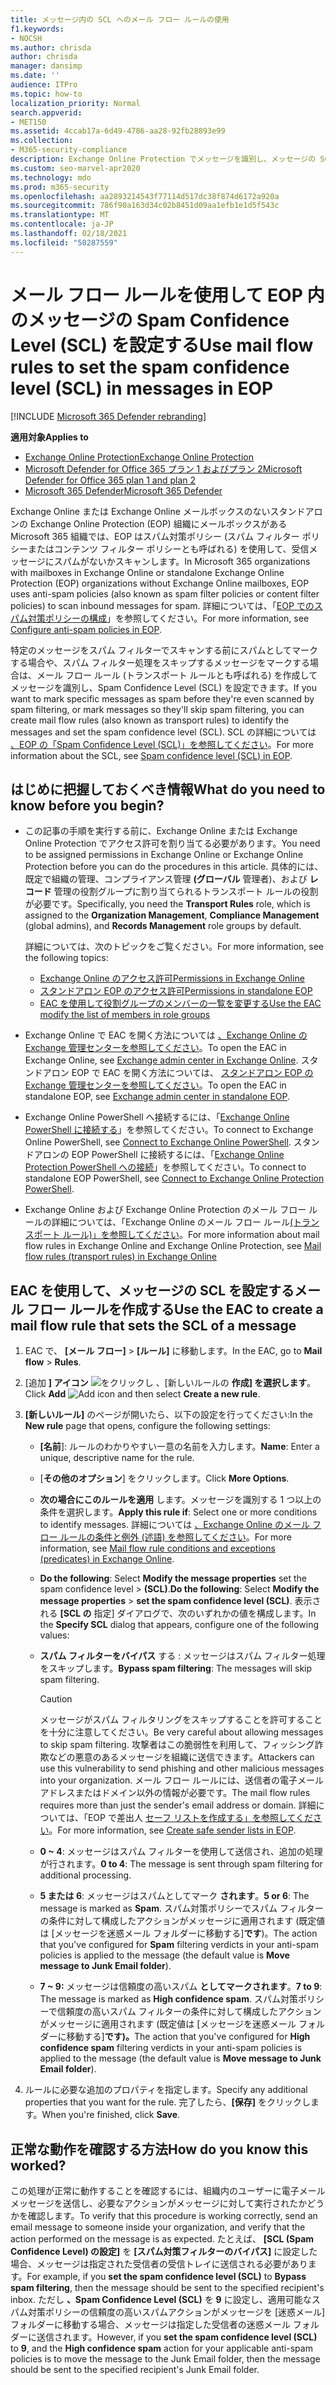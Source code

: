 ```yaml
---
title: メッセージ内の SCL へのメール フロー ルールの使用
f1.keywords:
- NOCSH
ms.author: chrisda
author: chrisda
manager: dansimp
ms.date: ''
audience: ITPro
ms.topic: how-to
localization_priority: Normal
search.appverid:
- MET150
ms.assetid: 4ccab17a-6d49-4786-aa28-92fb28893e99
ms.collection:
- M365-security-compliance
description: Exchange Online Protection でメッセージを識別し、メッセージの SCL (Spam Confidence Level) を設定するメール フロー ルール (トランスポート ルール) を作成する方法について学習します。
ms.custom: seo-marvel-apr2020
ms.technology: mdo
ms.prod: m365-security
ms.openlocfilehash: aa2893214543f77114d517dc38f874d6172a920a
ms.sourcegitcommit: 786f90a163d34c02b8451d09aa1efb1e1d5f543c
ms.translationtype: MT
ms.contentlocale: ja-JP
ms.lasthandoff: 02/18/2021
ms.locfileid: "50287559"
---
```

# <a name="use-mail-flow-rules-to-set-the-spam-confidence-level-scl-in-messages-in-eop"></a><span data-ttu-id="4f400-103">メール フロー ルールを使用して EOP 内のメッセージの Spam Confidence Level (SCL) を設定する</span><span class="sxs-lookup"><span data-stu-id="4f400-103">Use mail flow rules to set the spam confidence level (SCL) in messages in EOP</span></span>

[!INCLUDE [Microsoft 365 Defender rebranding](../includes/microsoft-defender-for-office.md)]

<span data-ttu-id="4f400-104">**適用対象**</span><span class="sxs-lookup"><span data-stu-id="4f400-104">**Applies to**</span></span>
- [<span data-ttu-id="4f400-105">Exchange Online Protection</span><span class="sxs-lookup"><span data-stu-id="4f400-105">Exchange Online Protection</span></span>](exchange-online-protection-overview.md)
- [<span data-ttu-id="4f400-106">Microsoft Defender for Office 365 プラン 1 およびプラン 2</span><span class="sxs-lookup"><span data-stu-id="4f400-106">Microsoft Defender for Office 365 plan 1 and plan 2</span></span>](office-365-atp.md)
- [<span data-ttu-id="4f400-107">Microsoft 365 Defender</span><span class="sxs-lookup"><span data-stu-id="4f400-107">Microsoft 365 Defender</span></span>](../mtp/microsoft-threat-protection.md)

<span data-ttu-id="4f400-108">Exchange Online または Exchange Online メールボックスのないスタンドアロンの Exchange Online Protection (EOP) 組織にメールボックスがある Microsoft 365 組織では、EOP はスパム対策ポリシー (スパム フィルター ポリシーまたはコンテンツ フィルター ポリシーとも呼ばれる) を使用して、受信メッセージにスパムがないかスキャンします。</span><span class="sxs-lookup"><span data-stu-id="4f400-108">In Microsoft 365 organizations with mailboxes in Exchange Online or standalone Exchange Online Protection (EOP) organizations without Exchange Online mailboxes, EOP uses anti-spam policies (also known as spam filter policies or content filter policies) to scan inbound messages for spam.</span></span> <span data-ttu-id="4f400-109">詳細については、「[EOP でのスパム対策ポリシーの構成](configure-your-spam-filter-policies.md)」を参照してください。</span><span class="sxs-lookup"><span data-stu-id="4f400-109">For more information, see [Configure anti-spam policies in EOP](configure-your-spam-filter-policies.md).</span></span>

<span data-ttu-id="4f400-110">特定のメッセージをスパム フィルターでスキャンする前にスパムとしてマークする場合や、スパム フィルター処理をスキップするメッセージをマークする場合は、メール フロー ルール (トランスポート ルールとも呼ばれる) を作成してメッセージを識別し、Spam Confidence Level (SCL) を設定できます。</span><span class="sxs-lookup"><span data-stu-id="4f400-110">If you want to mark specific messages as spam before they're even scanned by spam filtering, or mark messages so they'll skip spam filtering, you can create mail flow rules (also known as transport rules) to identify the messages and set the spam confidence level (SCL).</span></span> <span data-ttu-id="4f400-111">SCL の詳細については [、EOP の「Spam Confidence Level (SCL)」を参照してください](spam-confidence-levels.md)。</span><span class="sxs-lookup"><span data-stu-id="4f400-111">For more information about the SCL, see [Spam confidence level (SCL) in EOP](spam-confidence-levels.md).</span></span>

## <a name="what-do-you-need-to-know-before-you-begin"></a><span data-ttu-id="4f400-112">はじめに把握しておくべき情報</span><span class="sxs-lookup"><span data-stu-id="4f400-112">What do you need to know before you begin?</span></span>

- <span data-ttu-id="4f400-113">この記事の手順を実行する前に、Exchange Online または Exchange Online Protection でアクセス許可を割り当てる必要があります。</span><span class="sxs-lookup"><span data-stu-id="4f400-113">You need to be assigned permissions in Exchange Online or Exchange Online Protection before you can do the procedures in this article.</span></span> <span data-ttu-id="4f400-114">具体的には、既定で組織の管理、コンプライアンス管理 **(グローバル** 管理者)、および **レコード** 管理の役割グループに割り当てられるトランスポート ルールの役割が必要です。</span><span class="sxs-lookup"><span data-stu-id="4f400-114">Specifically, you need the **Transport Rules** role, which is assigned to the **Organization Management**, **Compliance Management** (global admins), and **Records Management** role groups by default.</span></span>

  <span data-ttu-id="4f400-115">詳細については、次のトピックをご覧ください。</span><span class="sxs-lookup"><span data-stu-id="4f400-115">For more information, see the following topics:</span></span>

  - [<span data-ttu-id="4f400-116">Exchange Online のアクセス許可</span><span class="sxs-lookup"><span data-stu-id="4f400-116">Permissions in Exchange Online</span></span>](https://docs.microsoft.com/exchange/permissions-exo/permissions-exo)
  - [<span data-ttu-id="4f400-117">スタンドアロン EOP のアクセス許可</span><span class="sxs-lookup"><span data-stu-id="4f400-117">Permissions in standalone EOP</span></span>](feature-permissions-in-eop.md)
  - [<span data-ttu-id="4f400-118">EAC を使用して役割グループのメンバーの一覧を変更する</span><span class="sxs-lookup"><span data-stu-id="4f400-118">Use the EAC modify the list of members in role groups</span></span>](manage-admin-role-group-permissions-in-eop.md#use-the-eac-modify-the-list-of-members-in-role-groups)

- <span data-ttu-id="4f400-119">Exchange Online で EAC を開く方法については [、Exchange Online の Exchange 管理センターを参照してください](https://docs.microsoft.com/Exchange/exchange-admin-center)。</span><span class="sxs-lookup"><span data-stu-id="4f400-119">To open the EAC in Exchange Online, see [Exchange admin center in Exchange Online](https://docs.microsoft.com/Exchange/exchange-admin-center).</span></span> <span data-ttu-id="4f400-120">スタンドアロン EOP で EAC を開く方法については、 [スタンドアロン EOP の Exchange 管理センターを参照してください](exchange-admin-center-in-exchange-online-protection-eop.md)。</span><span class="sxs-lookup"><span data-stu-id="4f400-120">To open the EAC in standalone EOP, see [Exchange admin center in standalone EOP](exchange-admin-center-in-exchange-online-protection-eop.md).</span></span>

- <span data-ttu-id="4f400-121">Exchange Online PowerShell へ接続するには、「[Exchange Online PowerShell に接続する](https://docs.microsoft.com/powershell/exchange/connect-to-exchange-online-powershell)」を参照してください。</span><span class="sxs-lookup"><span data-stu-id="4f400-121">To connect to Exchange Online PowerShell, see [Connect to Exchange Online PowerShell](https://docs.microsoft.com/powershell/exchange/connect-to-exchange-online-powershell).</span></span> <span data-ttu-id="4f400-122">スタンドアロンの EOP PowerShell に接続するには、「[Exchange Online Protection PowerShell への接続](https://docs.microsoft.com/powershell/exchange/connect-to-exchange-online-protection-powershell)」を参照してください。</span><span class="sxs-lookup"><span data-stu-id="4f400-122">To connect to standalone EOP PowerShell, see [Connect to Exchange Online Protection PowerShell](https://docs.microsoft.com/powershell/exchange/connect-to-exchange-online-protection-powershell).</span></span>

- <span data-ttu-id="4f400-123">Exchange Online および Exchange Online Protection のメール フロー ルールの詳細については、「Exchange Online のメール フロー ルール[(トランスポート ルール)」を参照してください](https://docs.microsoft.com/Exchange/security-and-compliance/mail-flow-rules/mail-flow-rules)。</span><span class="sxs-lookup"><span data-stu-id="4f400-123">For more information about mail flow rules in Exchange Online and Exchange Online Protection, see [Mail flow rules (transport rules) in Exchange Online](https://docs.microsoft.com/Exchange/security-and-compliance/mail-flow-rules/mail-flow-rules)</span></span>

## <a name="use-the-eac-to-create-a-mail-flow-rule-that-sets-the-scl-of-a-message"></a><span data-ttu-id="4f400-124">EAC を使用して、メッセージの SCL を設定するメール フロー ルールを作成する</span><span class="sxs-lookup"><span data-stu-id="4f400-124">Use the EAC to create a mail flow rule that sets the SCL of a message</span></span>

1. <span data-ttu-id="4f400-125">EAC で、 **[メール フロー]** \> **[ルール]** に移動します。</span><span class="sxs-lookup"><span data-stu-id="4f400-125">In the EAC, go to **Mail flow** \> **Rules**.</span></span>

2. <span data-ttu-id="4f400-126">[追加 **] アイコン** ![ をクリックし ](../../media/ITPro-EAC-AddIcon.png) 、[新しいルールの **作成] を選択します**。</span><span class="sxs-lookup"><span data-stu-id="4f400-126">Click **Add** ![Add icon](../../media/ITPro-EAC-AddIcon.png) and then select **Create a new rule**.</span></span>

3. <span data-ttu-id="4f400-127">**[新しいルール]** のページが開いたら、以下の設定を行ってください:</span><span class="sxs-lookup"><span data-stu-id="4f400-127">In the **New rule** page that opens, configure the following settings:</span></span>

   - <span data-ttu-id="4f400-128">**[名前**]: ルールのわかりやすい一意の名前を入力します。</span><span class="sxs-lookup"><span data-stu-id="4f400-128">**Name**: Enter a unique, descriptive name for the rule.</span></span>

   - <span data-ttu-id="4f400-129">[**その他のオプション**] をクリックします。</span><span class="sxs-lookup"><span data-stu-id="4f400-129">Click **More Options**.</span></span>

   - <span data-ttu-id="4f400-130">**次の場合にこのルールを適用** します。メッセージを識別する 1 つ以上の条件を選択します。</span><span class="sxs-lookup"><span data-stu-id="4f400-130">**Apply this rule if**: Select one or more conditions to identify messages.</span></span> <span data-ttu-id="4f400-131">詳細については [、Exchange Online のメール フロー ルールの条件と例外 (述語) を参照してください](https://docs.microsoft.com/Exchange/security-and-compliance/mail-flow-rules/conditions-and-exceptions)。</span><span class="sxs-lookup"><span data-stu-id="4f400-131">For more information, see [Mail flow rule conditions and exceptions (predicates) in Exchange Online](https://docs.microsoft.com/Exchange/security-and-compliance/mail-flow-rules/conditions-and-exceptions).</span></span>

   - <span data-ttu-id="4f400-132">**Do the following**: Select **Modify the message properties** set the spam confidence level \> **(SCL)**.</span><span class="sxs-lookup"><span data-stu-id="4f400-132">**Do the following**: Select **Modify the message properties** \> **set the spam confidence level (SCL)**.</span></span> <span data-ttu-id="4f400-133">表示される **[SCL の** 指定] ダイアログで、次のいずれかの値を構成します。</span><span class="sxs-lookup"><span data-stu-id="4f400-133">In the **Specify SCL** dialog that appears, configure one of the following values:</span></span>

   - <span data-ttu-id="4f400-134">**スパム フィルターをバイパス** する : メッセージはスパム フィルター処理をスキップします。</span><span class="sxs-lookup"><span data-stu-id="4f400-134">**Bypass spam filtering**: The messages will skip spam filtering.</span></span>

     > [!CAUTION]
     > <span data-ttu-id="4f400-135">メッセージがスパム フィルタリングをスキップすることを許可することを十分に注意してください。</span><span class="sxs-lookup"><span data-stu-id="4f400-135">Be very careful about allowing messages to skip spam filtering.</span></span> <span data-ttu-id="4f400-136">攻撃者はこの脆弱性を利用して、フィッシング詐欺などの悪意のあるメッセージを組織に送信できます。</span><span class="sxs-lookup"><span data-stu-id="4f400-136">Attackers can use this vulnerability to send phishing and other malicious messages into your organization.</span></span> <span data-ttu-id="4f400-137">メール フロー ルールには、送信者の電子メール アドレスまたはドメイン以外の情報が必要です。</span><span class="sxs-lookup"><span data-stu-id="4f400-137">The mail flow rules requires more than just the sender's email address or domain.</span></span> <span data-ttu-id="4f400-138">詳細については、「EOP で差出人 [セーフ リストを作成する」を参照してください](create-safe-sender-lists-in-office-365.md)。</span><span class="sxs-lookup"><span data-stu-id="4f400-138">For more information, see [Create safe sender lists in EOP](create-safe-sender-lists-in-office-365.md).</span></span>

   - <span data-ttu-id="4f400-139">**0 ~ 4**: メッセージはスパム フィルターを使用して送信され、追加の処理が行されます。</span><span class="sxs-lookup"><span data-stu-id="4f400-139">**0 to 4**: The message is sent through spam filtering for additional processing.</span></span>

   - <span data-ttu-id="4f400-140">**5 または 6**: メッセージはスパムとしてマーク **されます**。</span><span class="sxs-lookup"><span data-stu-id="4f400-140">**5 or 6**: The message is marked as **Spam**.</span></span> <span data-ttu-id="4f400-141">スパム対策ポリシーでスパム フィルターの条件に対して構成したアクションがメッセージに適用されます (既定値は [メッセージを迷惑メール フォルダーに移動する]**です**)。</span><span class="sxs-lookup"><span data-stu-id="4f400-141">The action that you've configured for **Spam** filtering verdicts in your anti-spam policies is applied to the message (the default value is **Move message to Junk Email folder**).</span></span>

   - <span data-ttu-id="4f400-142">**7 ~ 9:** メッセージは信頼度の高いスパム **としてマークされます**。</span><span class="sxs-lookup"><span data-stu-id="4f400-142">**7 to 9**: The message is marked as **High confidence spam**.</span></span> <span data-ttu-id="4f400-143">スパム対策ポリシーで信頼度の高いスパム フィルターの条件に対して構成したアクションがメッセージに適用されます (既定値は [メッセージを迷惑メール フォルダーに移動する]**です)。**</span><span class="sxs-lookup"><span data-stu-id="4f400-143">The action that you've configured for **High confidence spam** filtering verdicts in your anti-spam policies is applied to the message (the default value is **Move message to Junk Email folder**).</span></span>

4. <span data-ttu-id="4f400-144">ルールに必要な追加のプロパティを指定します。</span><span class="sxs-lookup"><span data-stu-id="4f400-144">Specify any additional properties that you want for the rule.</span></span> <span data-ttu-id="4f400-145">完了したら、**[保存]** をクリックします。</span><span class="sxs-lookup"><span data-stu-id="4f400-145">When you're finished, click **Save**.</span></span>

## <a name="how-do-you-know-this-worked"></a><span data-ttu-id="4f400-146">正常な動作を確認する方法</span><span class="sxs-lookup"><span data-stu-id="4f400-146">How do you know this worked?</span></span>

<span data-ttu-id="4f400-147">この処理が正常に動作することを確認するには、組織内のユーザーに電子メール メッセージを送信し、必要なアクションがメッセージに対して実行されたかどうかを確認します。</span><span class="sxs-lookup"><span data-stu-id="4f400-147">To verify that this procedure is working correctly, send an email message to someone inside your organization, and verify that the action performed on the message is as expected.</span></span> <span data-ttu-id="4f400-148">たとえば、 **[SCL (Spam Confidence Level) の設定]** を **[スパム対策フィルターのバイパス]** に設定した場合、メッセージは指定された受信者の受信トレイに送信される必要があります。</span><span class="sxs-lookup"><span data-stu-id="4f400-148">For example, if you **set the spam confidence level (SCL)** to **Bypass spam filtering**, then the message should be sent to the specified recipient's inbox.</span></span> <span data-ttu-id="4f400-149">ただし **、Spam Confidence Level (SCL)** を **9** に設定し、適用可能なスパム対策ポリシーの信頼度の高いスパムアクションがメッセージを [迷惑メール] フォルダーに移動する場合、メッセージは指定した受信者の迷惑メール フォルダーに送信されます。</span><span class="sxs-lookup"><span data-stu-id="4f400-149">However, if you **set the spam confidence level (SCL)** to **9**, and the **High confidence spam** action for your applicable anti-spam policies is to move the message to the Junk Email folder, then the message should be sent to the specified recipient's Junk Email folder.</span></span>

